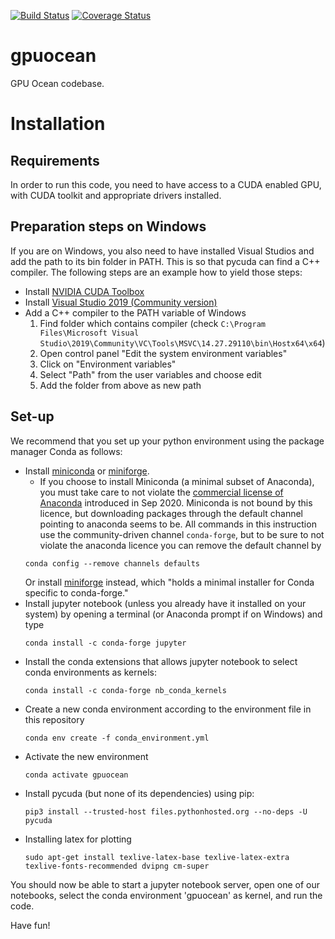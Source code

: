 [![Build Status](https://travis-ci.org/metno/gpu-ocean.svg?branch=master)](https://travis-ci.org/metno/gpu-ocean)
[![Coverage Status](https://coveralls.io/repos/github/metno/gpu-ocean/badge.svg?branch=master)](https://coveralls.io/github/metno/gpu-ocean?branch=master)

# gpuocean
GPU Ocean codebase.

# Installation

## Requirements
In order to run this code, you need to have access to a CUDA enabled GPU, with CUDA toolkit and appropriate drivers installed.

## Preparation steps on Windows

If you are on Windows, you also need to have installed Visual Studios and add the path to its bin folder in PATH. This is so that pycuda can find a C++ compiler. The following steps are an example how to yield those steps:

-   Install [NVIDIA CUDA Toolbox](https://docs.nvidia.com/cuda/cuda-installation-guide-microsoft-windows/index.html) 
-   Install [Visual Studio 2019 (Community version)](https://visualstudio.microsoft.com/vs/community/)
-   Add a C++ compiler to the PATH variable of Windows
    1.  Find folder which contains compiler (check `C:\Program Files\Microsoft Visual Studio\2019\Community\VC\Tools\MSVC\14.27.29110\bin\Hostx64\x64`)
    2.  Open control panel "Edit the system environment variables"
    3.  Click on "Environment variables"
    4.  Select "Path" from the user variables and choose edit
    5.  Add the folder from above as new path

## Set-up
We recommend that you set up your python environment using the package manager Conda as follows:
- Install [miniconda](https://conda.io/miniconda.html) or [miniforge](https://github.com/conda-forge/miniforge).
    - If you choose to install Miniconda (a minimal subset of Anaconda), you must take care to not violate the [commercial license of Anaconda](https://www.anaconda.com/blog/sustaining-our-stewardship-of-the-open-source-data-science-community) introduced in Sep 2020. Miniconda is not bound by this licence, but downloading packages through the default channel pointing to anaconda seems to be. All commands in this instruction use the community-driven channel `conda-forge`, but to be sure to not violate the anaconda licence you can remove the default channel by
    ```
    conda config --remove channels defaults
    ```
    Or install [miniforge](https://github.com/conda-forge/miniforge) instead, which "holds a minimal installer for Conda specific to conda-forge."
- Install jupyter notebook (unless you already have it installed on your system) by opening a terminal (or Anaconda prompt if on Windows) and type
    ```
    conda install -c conda-forge jupyter
    ```
- Install the conda extensions that allows jupyter notebook to select conda environments as kernels:
    ```
    conda install -c conda-forge nb_conda_kernels
    ```
- Create a new conda environment according to the environment file in this repository
    ```
    conda env create -f conda_environment.yml
    ```
- Activate the new environment
    ```
    conda activate gpuocean
    ```
- Install pycuda (but none of its dependencies) using pip:
    ```
    pip3 install --trusted-host files.pythonhosted.org --no-deps -U pycuda
    ```
- Installing latex for plotting
    ```
    sudo apt-get install texlive-latex-base texlive-latex-extra texlive-fonts-recommended dvipng cm-super
    ```

You should now be able to start a jupyter notebook server, open one of our notebooks, select the conda environment 'gpuocean' as kernel, and run the code. 

Have fun!
